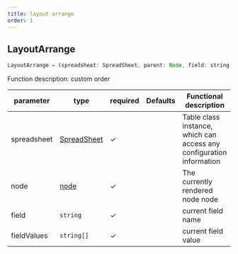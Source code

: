 ```yaml
---
title: layout arrange
order: 1
---
```


## LayoutArrange

```js
LayoutArrange = (spreadsheet: SpreadSheet, parent: Node, field: string, fieldValues: string[]) => string[];
```

Function description: custom order

| parameter   | type                                             | required | Defaults | Functional description                                               |
| ----------- | ------------------------------------------------ | -------- | -------- | -------------------------------------------------------------------- |
| spreadsheet | [SpreadSheet](/docs/api/basic-class/spreadsheet) | ✓        |          | Table class instance, which can access any configuration information |
| node        | [node](/docs/api/basic-class/node)               | ✓        |          | The currently rendered node node                                     |
| field       | `string`                                         | ✓        |          | current field name                                                   |
| fieldValues | `string[]`                                       | ✓        |          | current field value                                                  |
